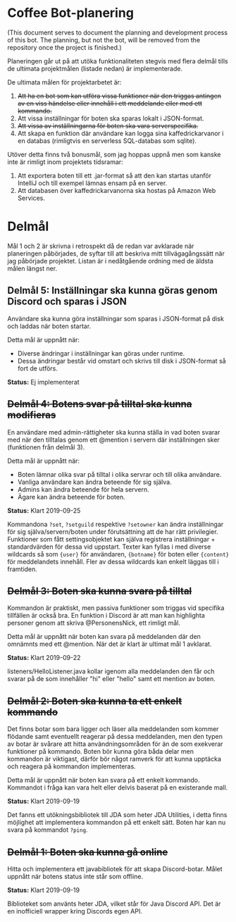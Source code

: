 # Coffee Bot-planering
(This document serves to document the planning and development process of this bot. The planning, but not the bot, will be removed from the repository once the project is finished.)

Planeringen går ut på att utöka funktionaliteten stegvis med flera delmål tills de ultimata projektmålen (listade nedan) är implementerade.

De ultimata målen för projektarbetet är:
1. ~~Att ha en bot som kan utföra vissa funktioner när den triggas antingen av en viss händelse eller innehåll i ett meddelande eller med ett kommando.~~
2. Att vissa inställningar för boten ska sparas lokalt i JSON-format.
3. ~~Att vissa av inställningarna för boten ska vara serverspecifika.~~
4. Att skapa en funktion där användare kan logga sina kaffedrickarvanor i en databas (rimligtvis en serverless SQL-databas som sqlite).

Utöver detta finns två bonusmål, som jag hoppas uppnå men som kanske inte är rimligt inom projektets tidsramar:
1. Att exportera boten till ett .jar-format så att den kan startas utanför IntelliJ och till exempel lämnas ensam på en server.
2. Att databasen över kaffedrickarvanorna ska hostas på Amazon Web Services.

# Delmål
Mål 1 och 2 är skrivna i retrospekt då de redan var avklarade när planeringen påbörjades, de syftar till att beskriva mitt tillvägagångssätt när jag påbörjade projektet. Listan är i nedåtgående ordning med de äldsta målen längst ner.

## Delmål 5: Inställningar ska kunna göras genom Discord och sparas i JSON
Användare ska kunna göra inställningar som sparas i JSON-format på disk och laddas när boten startar.

Detta mål är uppnått när:
* Diverse ändringar i inställningar kan göras under runtime.
* Dessa ändringar består vid omstart och skrivs till disk i JSON-format så fort de utförs.

**Status:** Ej implementerat

## ~~Delmål 4: Botens svar på tilltal ska kunna modifieras~~
En användare med admin-rättigheter ska kunna ställa in vad boten svarar med när den tilltalas genom ett @mention i servern där inställningen sker (funktionen från delmål 3).

Detta mål är uppnått när:
* Boten lämnar olika svar på tilltal i olika servrar och till olika användare.
* Vanliga användare kan ändra beteende för sig själva.
* Admins kan ändra beteende för hela servern.
* Ägare kan ändra beteende för boten.

**Status:** Klart 2019-09-25

Kommandona `?set`, `?setguild` respektive `?setowner` kan ändra inställningar för sig själva/servern/boten under förutsättning att de har rätt privilegier. Funktioner som fått settingsobjektet kan själva registrera inställningar + standardvärden för dessa vid uppstart. Texter kan fyllas i med diverse wildcards så som `{user}` för användaren, `{botname}` för boten eller `{content}` för meddelandets innehåll. Fler av dessa wildcards kan enkelt läggas till i framtiden.

## ~~Delmål 3: Boten ska kunna svara på tilltal~~
Kommandon är praktiskt, men passiva funktioner som triggas vid specifika tillfällen är också bra. En funktion i Discord är att man kan highlighta personer genom att skriva @PersonensNick, ett rimligt mål.

Detta mål är uppnått när boten kan svara på meddelanden där den omnämnts med ett @mention. När det är klart är ultimat mål 1 avklarat.

**Status:** Klart 2019-09-22

listeners/HelloListener.java kollar igenom alla meddelanden den får och svarar på de som innehåller "hi" eller "hello" samt ett mention av boten.

## ~~Delmål 2: Boten ska kunna ta ett enkelt kommando~~
Det finns botar som bara ligger och läser alla meddelanden som kommer flödande samt eventuellt reagerar på dessa meddelanden, men den typen av botar är svårare att hitta användningsområden för än de som exekverar funktioner på kommando. Boten bör kunna göra båda delar men kommandon är viktigast, därför bör något ramverk för att kunna upptäcka och reagera på kommandon implementeras.

Detta mål är uppnått när boten kan svara på ett enkelt kommando. Kommandot i fråga kan vara helt eller delvis baserat på en existerande mall.

**Status:** Klart 2019-09-19

Det fanns ett utökningsbibliotek till JDA som heter JDA Utilities, i detta finns möjlighet att implementera kommandon på ett enkelt sätt. Boten har kan nu svara på kommandot `?ping`.

## ~~Delmål 1: Boten ska kunna gå online~~
Hitta och implementera ett javabibliotek för att skapa Discord-botar. Målet uppnått när botens status inte står som offline.

**Status:** Klart 2019-09-19

Biblioteket som använts heter JDA, vilket står för Java Discord API. Det är en inofficiell wrapper kring Discords egen API.
